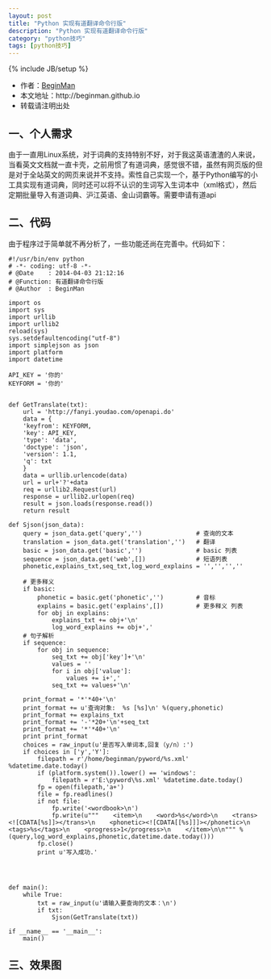 ```yaml
---
layout: post
title: "Python 实现有道翻译命令行版"
description: "Python 实现有道翻译命令行版"
category: "python技巧"
tags: [python技巧]
---
```

{% include JB/setup %}
<ul>
    <li>作者：<a href="http://weibo.com/beginman" target="blank">BeginMan</a></li>
    <li>本文地址：http://beginman.github.io</li>
    <li>转载请注明出处</li>
</ul>
<h2>一、个人需求</h2>

<p>由于一直用Linux系统，对于词典的支持特别不好，对于我这英语渣渣的人来说，当看英文文档就一直卡壳，之前用惯了有道词典，感觉很不错，虽然有网页版的但是对于全站英文的网页来说并不支持。索性自己实现一个，基于Python编写的小工具实现有道词典，同时还可以将不认识的生词写入生词本中（xml格式），然后定期批量导入有道词典、沪江英语、金山词霸等。需要申请有道api</p>

<!--more-->

<h2>二、代码</h2>

<p>由于程序过于简单就不再分析了，一些功能还尚在完善中。代码如下：</p>

<pre><code>#!/usr/bin/env python
# -*- coding: utf-8 -*-
# @Date    : 2014-04-03 21:12:16
# @Function: 有道翻译命令行版
# @Author  : BeginMan

import os
import sys
import urllib
import urllib2
reload(sys)
sys.setdefaultencoding("utf-8")
import simplejson as json
import platform
import datetime

API_KEY = '你的'
KEYFORM = '你的'


def GetTranslate(txt):
    url = 'http://fanyi.youdao.com/openapi.do'
    data = {
    'keyfrom': KEYFORM,
    'key': API_KEY,
    'type': 'data',
    'doctype': 'json',
    'version': 1.1,
    'q': txt
    }
    data = urllib.urlencode(data)
    url = url+'?'+data
    req = urllib2.Request(url)
    response = urllib2.urlopen(req)
    result = json.loads(response.read())
    return result

def Sjson(json_data):
    query = json_data.get('query','')               # 查询的文本
    translation = json_data.get('translation','')   # 翻译
    basic = json_data.get('basic','')               # basic 列表
    sequence = json_data.get('web',[])              # 短语列表
    phonetic,explains_txt,seq_txt,log_word_explains = '','','',''

    # 更多释义
    if basic:
        phonetic = basic.get('phonetic','')         # 音标
        explains = basic.get('explains',[])         # 更多释义 列表
        for obj in explains:
            explains_txt += obj+'\n'
            log_word_explains += obj+','    
    # 句子解析
    if sequence:
        for obj in sequence:
            seq_txt += obj['key']+'\n'
            values = ''
            for i in obj['value']:
                values += i+','
            seq_txt += values+'\n'

    print_format = '*'*40+'\n'
    print_format += u'查询对象:  %s [%s]\n' %(query,phonetic)   
    print_format += explains_txt
    print_format += '-'*20+'\n'+seq_txt
    print_format += '*'*40+'\n'
    print print_format
    choices = raw_input(u'是否写入单词本,回复（y/n）:')
    if choices in ['y','Y']:
        filepath = r'/home/beginman/pyword/%s.xml' %datetime.date.today()
        if (platform.system()).lower() == 'windows':
            filepath = r'E:\pyword\%s.xml' %datetime.date.today()
        fp = open(filepath,'a+')
        file = fp.readlines()
        if not file:
            fp.write('&lt;wordbook&gt;\n')
            fp.write(u"""    &lt;item&gt;\n    &lt;word&gt;%s&lt;/word&gt;\n    &lt;trans&gt;&lt;![CDATA[%s]]&gt;&lt;/trans&gt;\n    &lt;phonetic&gt;&lt;![CDATA[[%s]]]&gt;&lt;/phonetic&gt;\n    &lt;tags&gt;%s&lt;/tags&gt;\n    &lt;progress&gt;1&lt;/progress&gt;\n    &lt;/item&gt;\n\n""" %(query,log_word_explains,phonetic,datetime.date.today()))
        fp.close()
        print u'写入成功.'




def main():
    while True:
        txt = raw_input(u'请输入要查询的文本：\n')
        if txt:
            Sjson(GetTranslate(txt))

if __name__ == '__main__':
    main()
</code></pre>

<h2>三、效果图</h2>

<p><img src="http://images.cnblogs.com/cnblogs_com/BeginMan/480086/o_2.0.jpg" alt="" /></p>

<p><img src="http://images.cnblogs.com/cnblogs_com/BeginMan/480086/o_3.0.jpg" alt="" /></p>

<p><img src="http://images.cnblogs.com/cnblogs_com/BeginMan/480086/o_1.0.jpg" alt="" /></p>
